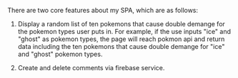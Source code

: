 There are two core features about my SPA, which are as follows:

1. Display a random list of ten pokemons that cause double demange for the pokemon types user puts in. For example, if the use inputs "ice" and "ghost" as pokemon types, the page will reach pokmon api and return data including the ten pokemons that cause double demange for "ice" and "ghost" pokemon types. 

2. Create and delete comments via firebase service.
 
